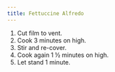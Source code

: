 ```yaml
---
title: Fettuccine Alfredo
---
```


1. Cut film to vent.
2. Cook 3 minutes on high.
3. Stir and re-cover.
4. Cook again 1 &frac12; minutes on high.
5. Let stand 1 minute.